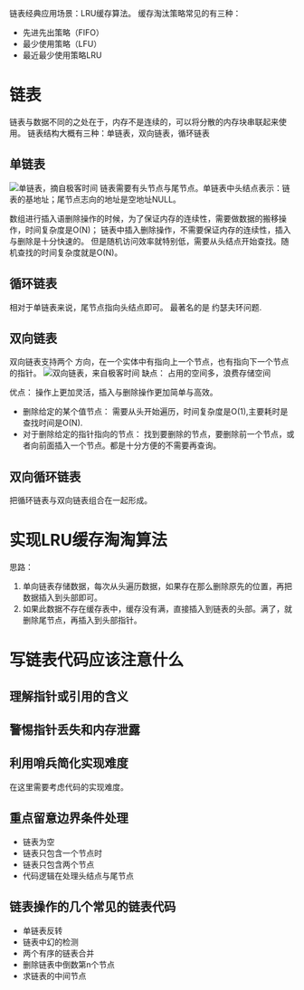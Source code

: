 链表经典应用场景：LRU缓存算法。
缓存淘汰策略常见的有三种：
- 先进先出策略（FIFO）
- 最少使用策略（LFU）
- 最近最少使用策略LRU
# 链表
链表与数据不同的之处在于，内存不是连续的，可以将分散的内存块串联起来使用。
链表结构大概有三种：单链表，双向链表，循环链表
## 单链表
![单链表，摘自极客时间](https://upload-images.jianshu.io/upload_images/4237685-e0ba7ebd0af4341a.png?imageMogr2/auto-orient/strip%7CimageView2/2/w/1240)
链表需要有头节点与尾节点。单链表中头结点表示：链表的基地址；尾节点志向的地址是空地址NULL。

数组进行插入语删除操作的时候，为了保证内存的连续性，需要做数据的搬移操作，时间复杂度是O(N)；
链表中插入删除操作，不需要保证内存的连续性，插入与删除是十分快速的。
但是随机访问效率就特别低，需要从头结点开始查找。随机查找的时间复杂度就是O(N)。

## 循环链表
相对于单链表来说，尾节点指向头结点即可。
最著名的是 约瑟夫环问题.

## 双向链表
双向链表支持两个 方向，在一个实体中有指向上一个节点，也有指向下一个节点的指针。
![双向链表，来自极客时间](https://upload-images.jianshu.io/upload_images/4237685-126c2ea051724177.png?imageMogr2/auto-orient/strip%7CimageView2/2/w/1240)
缺点：
占用的空间多，浪费存储空间

优点：
操作上更加灵活，插入与删除操作更加简单与高效。
- 删除给定的某个值节点： 需要从头开始遍历，时间复杂度是O(1),主要耗时是查找时间是O(N).
- 对于删除给定的指针指向的节点： 找到要删除的节点，要删除前一个节点，或者向前面插入一个节点。都是十分方便的不需要再查询。
 ## 双向循环链表
把循环链表与双向链表组合在一起形成。

# 实现LRU缓存淘淘算法
思路：
1. 单向链表存储数据，每次从头遍历数据，如果存在那么删除原先的位置，再把数据插入到头部即可。
2. 如果此数据不存在缓存表中，缓存没有满，直接插入到链表的头部。满了，就删除尾节点，再插入到头部指针。

# 写链表代码应该注意什么
## 理解指针或引用的含义
## 警惕指针丢失和内存泄露
## 利用哨兵简化实现难度
在这里需要考虑代码的实现难度。
##  重点留意边界条件处理
- 链表为空
- 链表只包含一个节点时
- 链表只包含两个节点
- 代码逻辑在处理头结点与尾节点

## 链表操作的几个常见的链表代码
- 单链表反转
- 链表中幻的检测
- 两个有序的链表合并
- 删除链表中倒数第n个节点
- 求链表的中间节点
